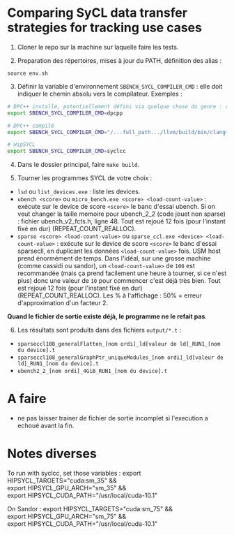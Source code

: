 # Comparing SyCL data transfer strategies for tracking use cases

1. Cloner le repo sur la machine sur laquelle faire les tests.

2. Preparation des répertoires, mises à jour du PATH, définition des alias :

```
source env.sh
```

3. Définir la variable d'environnement `SBENCH_SYCL_COMPILER_CMD` : elle doit indiquer le chemin absolu vers le compilateur. Exemples :

```bash
# DPC++ installé, potentiellement défini via quelque chose du genre : source ~/intel/oneapi/setvars.sh
export SBENCH_SYCL_COMPILER_CMD=dpcpp

# DPC++ compilé
export SBENCH_SYCL_COMPILER_CMD="/...full_path.../llvm/build/bin/clang++ -fsycl -fsycl-targets=nvptx64-nvidia-cuda --cuda-path=/usr/local/cuda"

# HipSYCL
export SBENCH_SYCL_COMPILER_CMD=syclcc
```

4. Dans le dossier principal, faire `make build`.

5. Tourner les programmes SYCL de votre choix :

- `lsd` ou `list_devices.exe` : liste les devices.
- `ubench <score>` ou `micro_bench.exe <score> <load-count-value>` : exécute sur le device de score `<score>` le banc d'essai ubench. Si on veut changer la taille memoire pour ubench_2_2 (code jouet non sparse) : fichier ubench_v2_fcts.h, ligne 48. Tout est rejoué 12 fois (pour l'instant fixé en dur) (REPEAT_COUNT_REALLOC).
- `sparse <score> <load-count-value>` ou `sparse_ccl.exe <device> <load-count-value>` : exécute sur le device de score `<score>` le banc d'essai sparsecll, en duplicant les données `<load-count-value>` fois. USM host prend énormément de temps. Dans l'idéal, sur une grosse machine (comme cassidi ou sandor), un  `<load-count-value>` de `100` est recommandée (mais ça prend facilement une heure à tourner, si ce n'est plus) donc une valeur de `10` pour commencer c'est déjà très bien. Tout est rejoué 12 fois (pour l'instant fixé en dur) (REPEAT_COUNT_REALLOC). Les % à l'affichage : 50% = erreur d'approximation d'un facteur 2.

**Quand le fichier de sortie existe déjà, le programme ne le refait pas**.

6. Les résultats sont produits dans des fichiers `output/*.t` :
  - `sparseccl108_generalFlatten_[nom ordi]_ld[valeur de ld]_RUN1_[nom du device].t`
  - `sparseccl108_generalGraphPtr_uniqueModules_[nom ordi]_ld[valeur de ld]_RUN1_[nom du device].t`
  - `ubench2_2_[nom ordi]_4GiB_RUN1_[nom du device].t`

# A faire

- ne pas laisser trainer de fichier de sortie incomplet si l'execution a echoué avant la fin.


# Notes diverses

To run with syclcc, set those variables :
export HIPSYCL_TARGETS="cuda:sm_35" && \
export HIPSYCL_GPU_ARCH="sm_35" && \
export HIPSYCL_CUDA_PATH="/usr/local/cuda-10.1"

On Sandor :
export HIPSYCL_TARGETS="cuda:sm_75" && \
export HIPSYCL_GPU_ARCH="sm_75" && \
export HIPSYCL_CUDA_PATH="/usr/local/cuda-10.1"
